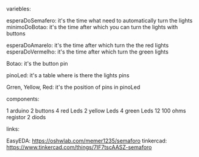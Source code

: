 variebles:


esperaDoSemafero: it's the time what need to automatically turn the lights
minimoDoBotao: it's the time after which you can turn the lights with buttons

esperaDoAmarelo: it's the time after which turn the the red lights
esperaDoVermelho: it's the time after which turn the green lights

Botao: it's the button pin

pinoLed: it's a table where is there the lights pins

Grren, Yellow, Red: it's the position of pins in pinoLed


components:


1 arduino
2 buttons
4 red Leds
2 yellow Leds
4 green Leds
12 100 ohms registor
2 diods

links:

EasyEDA: https://oshwlab.com/memer1235/semaforo
tinkercad: https://www.tinkercad.com/things/7IF7tscAASZ-semaforo
